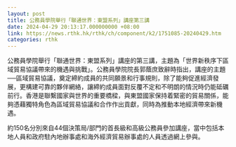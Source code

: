 ```yaml
---
layout: post
title: 公務員學院舉行「聯通世界：東盟系列」講座第三講
date: 2024-04-29 20:13:17.000000000 +08:00
link: https://news.rthk.hk/rthk/ch/component/k2/1751085-20240429.htm
categories: rthk
---
```


公務員學院舉行「聯通世界：東盟系列」講座的第三講，主題為「世界新秩序下區域貿易協議帶來的機遇與挑戰」。公務員學院院長郭蔭庶致辭時指出，講座的主題──區域貿易協議，奠定締約成員的共同願景和行事規則，除了能夠促進經濟發展，更構建可靠的夥伴網絡，讓締約成員面對反覆不定和不明朗的情況時仍能砥礪前行。香港是聯繫國家與世界的重要橋樑，與東盟國家保持着緊密的貿易關係，能夠憑藉獨特角色為區域貿易協議和合作作出貢獻，同時為推動本地經濟帶來新機遇。
 
約150名分別來自44個決策局/部門的首長級和高級公務員參加講座，當中包括本地人員和政府駐內地辦事處和海外經濟貿易辦事處的人員透過網上參與。
